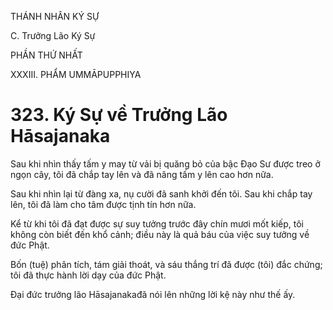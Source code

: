 THÁNH NHÂN KÝ SỰ

C. Trưởng Lão Ký Sự

PHẦN THỨ NHẤT

XXXIII. PHẨM UMMĀPUPPHIYA

# 323. Ký Sự về Trưởng Lão Hāsajanaka

Sau khi nhìn thấy tấm y may từ vải bị quăng bỏ của bậc Đạo Sư được treo ở ngọn cây, tôi đã chắp tay lên và đã nâng tấm y lên cao hơn nữa.

Sau khi nhìn lại từ đàng xa, nụ cười đã sanh khởi đến tôi. Sau khi chắp tay lên, tôi đã làm cho tâm được tịnh tín hơn nữa.

Kể từ khi tôi đã đạt được sự suy tưởng trước đây chín mươi mốt kiếp, tôi không còn biết đến khổ cảnh; điều này là quả báu của việc suy tưởng về đức Phật.

Bốn (tuệ) phân tích, tám giải thoát, và sáu thắng trí đã được (tôi) đắc chứng; tôi đã thực hành lời dạy của đức Phật.

Đại đức trưởng lão Hāsajanakađã nói lên những lời kệ này như thế ấy.
